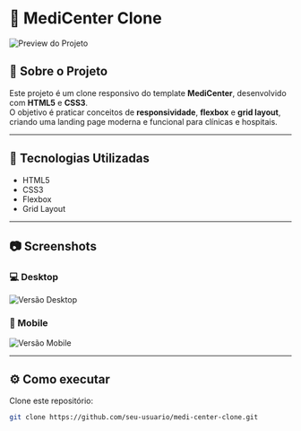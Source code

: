 # 🏥 MediCenter Clone

![Preview do Projeto](assets/preview.png)

## 📌 Sobre o Projeto
Este projeto é um clone responsivo do template **MediCenter**, desenvolvido com **HTML5** e **CSS3**.  
O objetivo é praticar conceitos de **responsividade**, **flexbox** e **grid layout**, criando uma landing page moderna e funcional para clínicas e hospitais.

---

## 🚀 Tecnologias Utilizadas
- HTML5  
- CSS3  
- Flexbox  
- Grid Layout  

---

## 📷 Screenshots

### 💻 Desktop
![Versão Desktop](assets/desktop.png)

### 📱 Mobile
![Versão Mobile](assets/mobile.png)

---

## ⚙️ Como executar

Clone este repositório:

```bash
git clone https://github.com/seu-usuario/medi-center-clone.git
